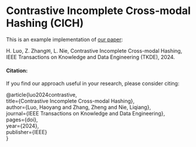 # Contrastive Incomplete Cross-modal Hashing (CICH)

This is an example implementation of [our paper](https://ieeexplore.ieee.org/document/xxxx):

H. Luo, Z. Zhang✉, L. Nie, Contrastive Incomplete Cross-modal Hashing, IEEE Transactions on Knowledge and Data Engineering (TKDE), 2024.

#### Citation:

If you find our approach useful in your research, please consider citing:

@article{luo2024contrastive,  
  title={Contrastive Incomplete Cross-modal Hashing},  
  author={Luo, Haoyang and Zhang, Zheng and Nie, Liqiang},  
  journal={IEEE Transactions on Knowledge and Data Engineering},  
  pages={doi},  
  year={2024},  
  publisher={IEEE}  
}

